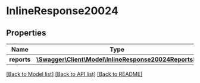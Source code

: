 # InlineResponse20024

## Properties
Name | Type | Description | Notes
------------ | ------------- | ------------- | -------------
**reports** | [**\Swagger\Client\Model\InlineResponse20024Reports[]**](InlineResponse20024Reports.md) |  | [optional] 

[[Back to Model list]](../README.md#documentation-for-models) [[Back to API list]](../README.md#documentation-for-api-endpoints) [[Back to README]](../README.md)


